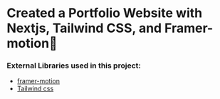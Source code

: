 # Created a Portfolio Website with Nextjs, Tailwind CSS, and Framer-motion🌟

### External Libraries used in this project:

- [framer-motion](https://www.framer.com/motion/) <br />
- [Tailwind css](https://tailwindcss.com/) <br />


